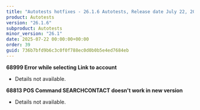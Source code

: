 ```yaml
---
title: "Autotests hotfixes - 26.1.6 Autotests, Release date July 22, 2025 - Hotfixes"
product: Autotests
version: "26.1.6"
subproduct: Autotests
minor_version: "26.1"
date: 2025-07-22 00:00:00+00:00
order: 39
guid: 736b7bfd9b6c3c0f0f788ec0d0b0b5e4ed7684eb
---
```


<strong>68999 Error while selecting Link to account</strong>
<ul><li>Details not available.</li></ul>
<strong>68813 POS Command SEARCHCONTACT doesn't work in new version</strong>
<ul><li>Details not available.</li></ul>
